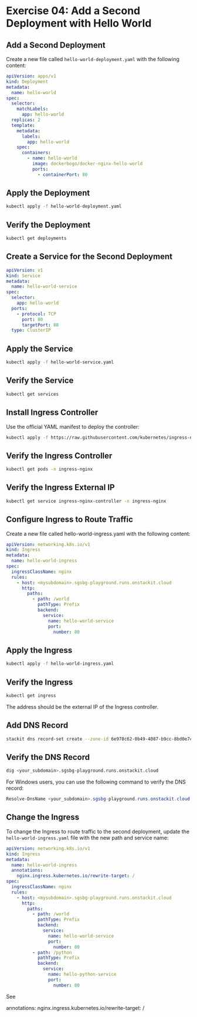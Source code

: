 
# Exercise 04: Add a Second Deployment with Hello World

## Add a Second Deployment

Create a new file called `hello-world-deployment.yaml` with the following content:

```yaml
apiVersion: apps/v1
kind: Deployment
metadata:
  name: hello-world
spec:
  selector:
    matchLabels:
      app: hello-world
  replicas: 2
  template:
    metadata:
      labels:
        app: hello-world
    spec:
      containers:
        - name: hello-world
          image: dockerbogo/docker-nginx-hello-world
          ports:
            - containerPort: 80
```

## Apply the Deployment

```bash
kubectl apply -f hello-world-deployment.yaml
```

## Verify the Deployment

```bash
kubectl get deployments
```

## Create a Service for the Second Deployment

```yaml
apiVersion: v1
kind: Service
metadata:
  name: hello-world-service
spec:
  selector:
    app: hello-world
  ports:
    - protocol: TCP
      port: 80
      targetPort: 80
  type: ClusterIP
```

## Apply the Service

```bash
kubectl apply -f hello-world-service.yaml
```

## Verify the Service

```bash
kubectl get services
```

## Install Ingress Controller
Use the official YAML manifest to deploy the controller:
```bash
kubectl apply -f https://raw.githubusercontent.com/kubernetes/ingress-nginx/main/deploy/static/provider/cloud/deploy.yaml
```

## Verify the Ingress Controller

```bash
kubectl get pods -n ingress-nginx
```

## Verify the Ingress External IP

```bash
kubectl get service ingress-nginx-controller -n ingress-nginx
```

## Configure Ingress to Route Traffic
Create a new file called hello-world-ingress.yaml with the following content:
```yaml
apiVersion: networking.k8s.io/v1
kind: Ingress
metadata:
  name: hello-world-ingress
spec:
  ingressClassName: nginx
  rules:
    - host: <mysubdomain>.sgsbg-playground.runs.onstackit.cloud
      http:
        paths:
          - path: /world
            pathType: Prefix
            backend:
              service:
                name: hello-world-service
                port:
                  number: 80
```

## Apply the Ingress

```bash
kubectl apply -f hello-world-ingress.yaml
```

## Verify the Ingress

```bash
kubectl get ingress
```

The address should be the external IP of the Ingress controller.

## Add DNS Record

```bash
stackit dns record-set create --zone-id 6e978c62-0b49-4087-b9cc-8bd0e7c9507a --name <your_subdomain> --type A --record <the_external_ip> --ttl 60
```

## Verify the DNS Record

```bash
dig <your_subdomain>.sgsbg-playground.runs.onstackit.cloud
```

For Windows users, you can use the following command to verify the DNS record:
```powershell
Resolve-DnsName <your_subdomain>.sgsbg-playground.runs.onstackit.cloud
```

## Change the Ingress
To change the Ingress to route traffic to the second deployment, update the `hello-world-ingress.yaml` file with the new path and service name:

```yaml
apiVersion: networking.k8s.io/v1
kind: Ingress
metadata:
  name: hello-world-ingress
  annotations:
    nginx.ingress.kubernetes.io/rewrite-target: /
spec:
  ingressClassName: nginx
  rules:
    - host: <mysubdomain>.sgsbg-playground.runs.onstackit.cloud
      http:
        paths:
          - path: /world
            pathType: Prefix
            backend:
              service:
                name: hello-world-service
                port:
                  number: 80
          - path: /python
            pathType: Prefix
            backend:
              service:
                name: hello-python-service
                port:
                  number: 80
```

See

annotations:
nginx.ingress.kubernetes.io/rewrite-target: /

